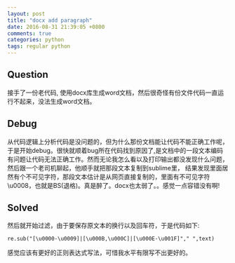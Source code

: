 ```yaml
---
layout: post
title: "docx add paragraph"
date: 2016-08-31 21:39:05 +0800
comments: true
categories: python
tags: regular python
---
```

## Question
接手了一份老代码, 使用docx库生成word文档，然后很奇怪有份文件代码一直运行不起来，没法生成word文档。

## Debug
从代码逻辑上分析代码是没问题的，但为什么那份文档能让代码不能正确工作呢，于是开始debug。很快就顺着bug所在代码找到原因了,是文档中的一段文本编码有问题让代码无法正确工作。然而无论我怎么看以及打印输出都没发现什么问题，然后跟一个老司机聊起，他顺手就把那段文本复制到sublime里，
结果发现里面居然有个不可见字符，那段文本估计是从网页直接复制的，里面有不可见字符\u0008，也就是BS(退格)。真是醉了。docx也太弱了。。感觉一点容错没有啊!

## Solved
然后就开始过滤，由于要保存原文本的换行以及回车符，于是代码如下:

    re.sub("[\u0000-\u0009]|[\u000B,\u000C]|[\u000E-\u001F]"," ",text)

感觉应该有更好的正则表达式写法，可惜我水平有限写不出更好的。



